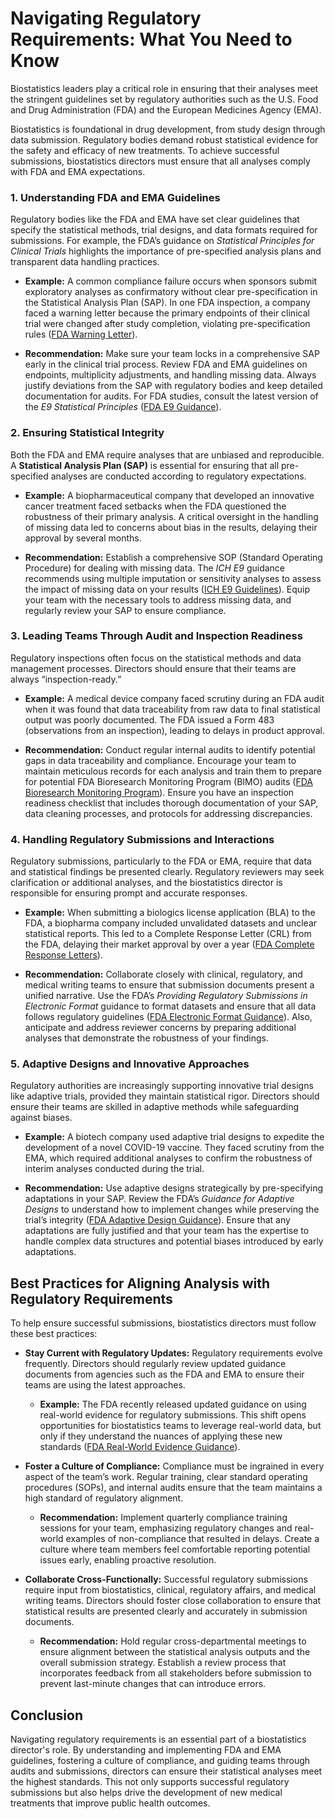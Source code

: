 # Navigating Regulatory Requirements: What You Need to Know

Biostatistics leaders play a critical role in ensuring that their analyses meet the stringent guidelines set by regulatory authorities such as the U.S. Food and Drug Administration (FDA) and the European Medicines Agency (EMA). 

Biostatistics is foundational in drug development, from study design through data submission. Regulatory bodies demand robust statistical evidence for the safety and efficacy of new treatments. To achieve successful submissions, biostatistics directors must ensure that all analyses comply with FDA and EMA expectations.

### 1. Understanding FDA and EMA Guidelines

Regulatory bodies like the FDA and EMA have set clear guidelines that specify the statistical methods, trial designs, and data formats required for submissions. For example, the FDA’s guidance on _Statistical Principles for Clinical Trials_ highlights the importance of pre-specified analysis plans and transparent data handling practices.

- **Example:** A common compliance failure occurs when sponsors submit exploratory analyses as confirmatory without clear pre-specification in the Statistical Analysis Plan (SAP). In one FDA inspection, a company faced a warning letter because the primary endpoints of their clinical trial were changed after study completion, violating pre-specification rules ([FDA Warning Letter](https://www.fda.gov/inspections-compliance-enforcement-and-criminal-investigations/warning-letters)).
  
- **Recommendation:** Make sure your team locks in a comprehensive SAP early in the clinical trial process. Review FDA and EMA guidelines on endpoints, multiplicity adjustments, and handling missing data. Always justify deviations from the SAP with regulatory bodies and keep detailed documentation for audits. For FDA studies, consult the latest version of the _E9 Statistical Principles_ ([FDA E9 Guidance](https://www.fda.gov/regulatory-information/search-fda-guidance-documents/e9-statistical-principles-clinical-trials)).

### 2. Ensuring Statistical Integrity

Both the FDA and EMA require analyses that are unbiased and reproducible. A **Statistical Analysis Plan (SAP)** is essential for ensuring that all pre-specified analyses are conducted according to regulatory expectations.

- **Example:** A biopharmaceutical company that developed an innovative cancer treatment faced setbacks when the FDA questioned the robustness of their primary analysis. A critical oversight in the handling of missing data led to concerns about bias in the results, delaying their approval by several months.

- **Recommendation:** Establish a comprehensive SOP (Standard Operating Procedure) for dealing with missing data. The _ICH E9_ guidance recommends using multiple imputation or sensitivity analyses to assess the impact of missing data on your results ([ICH E9 Guidelines](https://www.ich.org/page/efficacy-guidelines)). Equip your team with the necessary tools to address missing data, and regularly review your SAP to ensure compliance.

### 3. Leading Teams Through Audit and Inspection Readiness

Regulatory inspections often focus on the statistical methods and data management processes. Directors should ensure that their teams are always “inspection-ready.”

- **Example:** A medical device company faced scrutiny during an FDA audit when it was found that data traceability from raw data to final statistical output was poorly documented. The FDA issued a Form 483 (observations from an inspection), leading to delays in product approval.
  
- **Recommendation:** Conduct regular internal audits to identify potential gaps in data traceability and compliance. Encourage your team to maintain meticulous records for each analysis and train them to prepare for potential FDA Bioresearch Monitoring Program (BIMO) audits ([FDA Bioresearch Monitoring Program](https://www.fda.gov/science-research/clinical-trials-and-human-subject-protection/bioresearch-monitoring-bimo)). Ensure you have an inspection readiness checklist that includes thorough documentation of your SAP, data cleaning processes, and protocols for addressing discrepancies.

### 4. Handling Regulatory Submissions and Interactions

Regulatory submissions, particularly to the FDA or EMA, require that data and statistical findings be presented clearly. Regulatory reviewers may seek clarification or additional analyses, and the biostatistics director is responsible for ensuring prompt and accurate responses.

- **Example:** When submitting a biologics license application (BLA) to the FDA, a biopharma company included unvalidated datasets and unclear statistical reports. This led to a Complete Response Letter (CRL) from the FDA, delaying their market approval by over a year ([FDA Complete Response Letters](https://www.fda.gov/drugs/drug-approvals-and-databases/complete-response-letter-crl-process-new-drug-applications-and-abbreviated-new-drug)).
  
- **Recommendation:** Collaborate closely with clinical, regulatory, and medical writing teams to ensure that submission documents present a unified narrative. Use the FDA’s _Providing Regulatory Submissions in Electronic Format_ guidance to format datasets and ensure that all data follows regulatory guidelines ([FDA Electronic Format Guidance](https://www.fda.gov/regulatory-information/search-fda-guidance-documents/providing-regulatory-submissions-electronic-format-standardized-study-data)). Also, anticipate and address reviewer concerns by preparing additional analyses that demonstrate the robustness of your findings.

### 5. Adaptive Designs and Innovative Approaches

Regulatory authorities are increasingly supporting innovative trial designs like adaptive trials, provided they maintain statistical rigor. Directors should ensure their teams are skilled in adaptive methods while safeguarding against biases.

- **Example:** A biotech company used adaptive trial designs to expedite the development of a novel COVID-19 vaccine. They faced scrutiny from the EMA, which required additional analyses to confirm the robustness of interim analyses conducted during the trial.

- **Recommendation:** Use adaptive designs strategically by pre-specifying adaptations in your SAP. Review the FDA’s _Guidance for Adaptive Designs_ to understand how to implement changes while preserving the trial’s integrity ([FDA Adaptive Design Guidance](https://www.fda.gov/regulatory-information/search-fda-guidance-documents/adaptive-design-clinical-trials-drugs-and-biologics)). Ensure that any adaptations are fully justified and that your team has the expertise to handle complex data structures and potential biases introduced by early adaptations.

## Best Practices for Aligning Analysis with Regulatory Requirements

To help ensure successful submissions, biostatistics directors must follow these best practices:

- **Stay Current with Regulatory Updates:** Regulatory requirements evolve frequently. Directors should regularly review updated guidance documents from agencies such as the FDA and EMA to ensure their teams are using the latest approaches.
  
  - **Example:** The FDA recently released updated guidance on using real-world evidence for regulatory submissions. This shift opens opportunities for biostatistics teams to leverage real-world data, but only if they understand the nuances of applying these new standards ([FDA Real-World Evidence Guidance](https://www.fda.gov/science-research/science-and-research-special-topics/real-world-evidence)).

- **Foster a Culture of Compliance:** Compliance must be ingrained in every aspect of the team’s work. Regular training, clear standard operating procedures (SOPs), and internal audits ensure that the team maintains a high standard of regulatory alignment.
  
  - **Recommendation:** Implement quarterly compliance training sessions for your team, emphasizing regulatory changes and real-world examples of non-compliance that resulted in delays. Create a culture where team members feel comfortable reporting potential issues early, enabling proactive resolution.

- **Collaborate Cross-Functionally:** Successful regulatory submissions require input from biostatistics, clinical, regulatory affairs, and medical writing teams. Directors should foster close collaboration to ensure that statistical results are presented clearly and accurately in submission documents.
  
  - **Recommendation:** Hold regular cross-departmental meetings to ensure alignment between the statistical analysis outputs and the overall submission strategy. Establish a review process that incorporates feedback from all stakeholders before submission to prevent last-minute changes that can introduce errors.

## Conclusion

Navigating regulatory requirements is an essential part of a biostatistics director's role. By understanding and implementing FDA and EMA guidelines, fostering a culture of compliance, and guiding teams through audits and submissions, directors can ensure their statistical analyses meet the highest standards. This not only supports successful regulatory submissions but also helps drive the development of new medical treatments that improve public health outcomes.